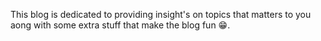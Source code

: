 This blog is dedicated to providing insight's on topics that matters to you aong with some extra stuff that make the blog fun 😁.
